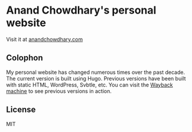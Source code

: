 # Anand Chowdhary's personal website

Visit it at [anandchowdhary.com](https://anandchowdhary.com)

## Colophon

My personal website has changed numerous times over the past decade. The current version is built using Hugo. Previous versions have been built with static HTML, WordPress, Svbtle, etc. You can visit the [Wayback machine](https://web.archive.org/web/*/anandchowdhary.com) to see previous versions in action. 

## License

MIT
